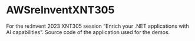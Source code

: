 # AWSreInventXNT305
For the re:Invent 2023 XNT305 session “Enrich your .NET applications with AI capabilities”. Source code of the application used for the demos.
